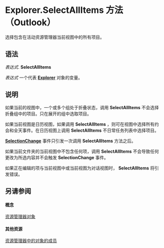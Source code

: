 
# Explorer.SelectAllItems 方法 （Outlook）

选择包含在活动资源管理器当前视图中的所有项目。


## 语法

 _表达式_. **SelectAllItems**

 _表达式_ 一个代表 **[Explorer](026591e5-049f-503a-4166-34e6dbc225fb.md)** 对象的变量。


## 说明

如果当前的视图中，一个或多个组处于折叠状态，调用 **SelectAllItems** 不会选择折叠组中的项目。只在展开的组中选取项目。

如果当前视图是日历视图，如果调用 **SelectAllItems** ，则可在视图中选择所有约会和全天事件。在日历视图上调用 **SelectAllItems** 不日常任务列表中选择项目。

 **[SelectionChange](ef0d976f-b9f6-2080-7657-e48d1c64ccb1.md)** 事件只引发一次调用 **SelectAllItems** 方法之后。

如果当前文件夹的当前视图中不包含任何项，调用 **SelectAllItems** 不会导致任何更改为所选内容并不会触发 **SelectionChange** 事件。

如果正在编辑的项与当前视图中或当前视图为对话视图时，  **SelectAllItems** 将引发错误。


## 另请参阅


#### 概念


[资源管理器对象](026591e5-049f-503a-4166-34e6dbc225fb.md)
#### 其他资源


[资源管理器中的对象的成员](4412c507-4dcd-6005-b9c8-11824624250d.md)